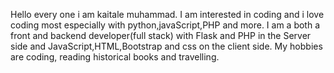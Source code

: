Hello every one i am kaitale muhammad. 
I am interested in coding and i love coding most especially with python,javaScript,PHP and more.
I am a both a front and backend developer(full stack) with Flask and PHP in the Server side and JavaScript,HTML,Bootstrap and css on the client side.
My hobbies are coding, reading historical books and travelling. 
